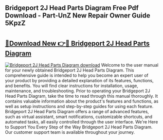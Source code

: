 ## Bridgeport 2J Head Parts Diagram Free Pdf Download - Part-UnZ New Repair Owner Guide 5KpzZ

# <h2><a href="http://dfj9ba.blite.top/?on=Bridgeport+2J+Head+Parts+Diagram">🔗Download New 👉🔴 Bridgeport 2J Head Parts Diagram</a></h2>

[![Bridgeport 2J Head Parts Diagram download](https://i.imgur.com/lujVjoI.png)](http://dfj9ba.blite.top/?on=Bridgeport+2J+Head+Parts+Diagram)
Welcome to the user manual for your newly obtained Bridgeport 2J Head Parts Diagram. This comprehensive guide is intended to help you become an expert user of your product by providing a detailed explanation of its features, functions, and benefits. You will find clear instructions for installation, usage, maintenance, and troubleshooting. Prior to operating your Bridgeport 2J Head Parts Diagram, take the time to read through this manual thoroughly. It contains valuable information about the product's features and functions, as well as setup instructions and step-by-step guides for using each feature. Bridgeport 2J Head Parts Diagram offers a range of advanced features, such as virtual assistant, smart notifications, customizable shortcuts, and automated tasks, all easily controlled through the user interface. We're Here to Support You Every Step of the Way Bridgeport 2J Head Parts Diagram. Our customer support team is available throughout your journey.
